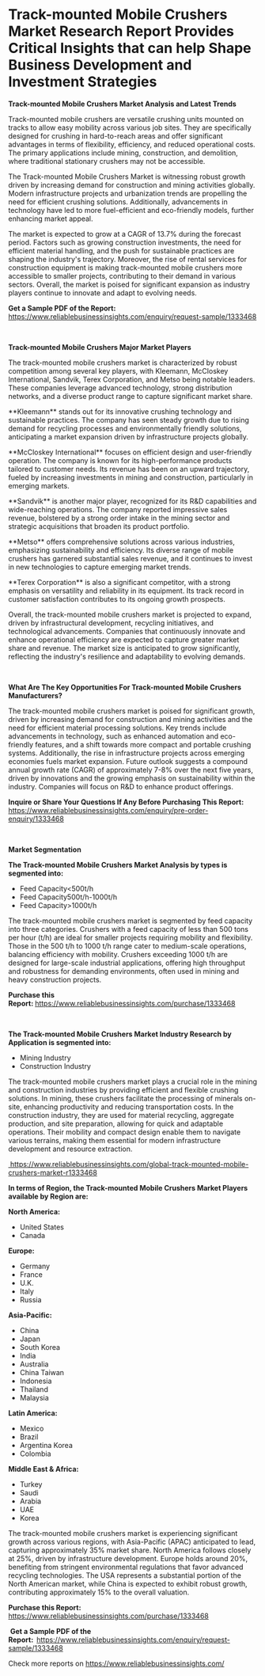 <p><h1>Track-mounted Mobile Crushers Market Research Report Provides Critical Insights that can help Shape Business Development and Investment Strategies</h1></p><p><strong>Track-mounted Mobile Crushers Market Analysis and Latest Trends</strong></p>
<p><p>Track-mounted mobile crushers are versatile crushing units mounted on tracks to allow easy mobility across various job sites. They are specifically designed for crushing in hard-to-reach areas and offer significant advantages in terms of flexibility, efficiency, and reduced operational costs. The primary applications include mining, construction, and demolition, where traditional stationary crushers may not be accessible.</p><p>The Track-mounted Mobile Crushers Market is witnessing robust growth driven by increasing demand for construction and mining activities globally. Modern infrastructure projects and urbanization trends are propelling the need for efficient crushing solutions. Additionally, advancements in technology have led to more fuel-efficient and eco-friendly models, further enhancing market appeal.</p><p>The market is expected to grow at a CAGR of 13.7% during the forecast period. Factors such as growing construction investments, the need for efficient material handling, and the push for sustainable practices are shaping the industry's trajectory. Moreover, the rise of rental services for construction equipment is making track-mounted mobile crushers more accessible to smaller projects, contributing to their demand in various sectors. Overall, the market is poised for significant expansion as industry players continue to innovate and adapt to evolving needs.</p></p>
<p><strong>Get a Sample PDF of the Report:&nbsp;</strong> <a href="https://www.reliablebusinessinsights.com/enquiry/request-sample/1333468?utm_campaign=3025&utm_medium=2&utm_source=Github&utm_content=ia&utm_term=24032025&utm_id=track-mounted-mobile-crushers">https://www.reliablebusinessinsights.com/enquiry/request-sample/1333468</a></p>
<p>&nbsp;</p>
<p><strong>Track-mounted Mobile Crushers Major Market Players</strong></p>
<p><p>The track-mounted mobile crushers market is characterized by robust competition among several key players, with Kleemann, McCloskey International, Sandvik, Terex Corporation, and Metso being notable leaders. These companies leverage advanced technology, strong distribution networks, and a diverse product range to capture significant market share.</p><p>**Kleemann** stands out for its innovative crushing technology and sustainable practices. The company has seen steady growth due to rising demand for recycling processes and environmentally friendly solutions, anticipating a market expansion driven by infrastructure projects globally.</p><p>**McCloskey International** focuses on efficient design and user-friendly operation. The company is known for its high-performance products tailored to customer needs. Its revenue has been on an upward trajectory, fueled by increasing investments in mining and construction, particularly in emerging markets.</p><p>**Sandvik** is another major player, recognized for its R&D capabilities and wide-reaching operations. The company reported impressive sales revenue, bolstered by a strong order intake in the mining sector and strategic acquisitions that broaden its product portfolio.</p><p>**Metso** offers comprehensive solutions across various industries, emphasizing sustainability and efficiency. Its diverse range of mobile crushers has garnered substantial sales revenue, and it continues to invest in new technologies to capture emerging market trends.</p><p>**Terex Corporation** is also a significant competitor, with a strong emphasis on versatility and reliability in its equipment. Its track record in customer satisfaction contributes to its ongoing growth prospects.</p><p>Overall, the track-mounted mobile crushers market is projected to expand, driven by infrastructural development, recycling initiatives, and technological advancements. Companies that continuously innovate and enhance operational efficiency are expected to capture greater market share and revenue. The market size is anticipated to grow significantly, reflecting the industry's resilience and adaptability to evolving demands.</p></p>
<p>&nbsp;</p>
<p><strong>What Are The Key Opportunities For Track-mounted Mobile Crushers Manufacturers?</strong></p>
<p><p>The track-mounted mobile crushers market is poised for significant growth, driven by increasing demand for construction and mining activities and the need for efficient material processing solutions. Key trends include advancements in technology, such as enhanced automation and eco-friendly features, and a shift towards more compact and portable crushing systems. Additionally, the rise in infrastructure projects across emerging economies fuels market expansion. Future outlook suggests a compound annual growth rate (CAGR) of approximately 7-8% over the next five years, driven by innovations and the growing emphasis on sustainability within the industry. Companies will focus on R&D to enhance product offerings.</p></p>
<p><strong>Inquire or Share Your Questions If Any Before Purchasing This Report:</strong> <a href="https://www.reliablebusinessinsights.com/enquiry/pre-order-enquiry/1333468?utm_campaign=3025&utm_medium=2&utm_source=Github&utm_content=ia&utm_term=24032025&utm_id=track-mounted-mobile-crushers">https://www.reliablebusinessinsights.com/enquiry/pre-order-enquiry/1333468</a></p>
<p>&nbsp;</p>
<p><strong>Market Segmentation</strong></p>
<p><strong>The Track-mounted Mobile Crushers Market Analysis by types is segmented into:</strong></p>
<p><ul><li>Feed Capacity<500t/h</li><li>Feed Capacity500t/h-1000t/h</li><li>Feed Capacity>1000t/h</li></ul></p>
<p><p>The track-mounted mobile crushers market is segmented by feed capacity into three categories. Crushers with a feed capacity of less than 500 tons per hour (t/h) are ideal for smaller projects requiring mobility and flexibility. Those in the 500 t/h to 1000 t/h range cater to medium-scale operations, balancing efficiency with mobility. Crushers exceeding 1000 t/h are designed for large-scale industrial applications, offering high throughput and robustness for demanding environments, often used in mining and heavy construction projects.</p></p>
<p><strong>Purchase this Report:&nbsp;</strong><a href="https://www.reliablebusinessinsights.com/purchase/1333468?utm_campaign=3025&utm_medium=2&utm_source=Github&utm_content=ia&utm_term=24032025&utm_id=track-mounted-mobile-crushers">https://www.reliablebusinessinsights.com/purchase/1333468</a></p>
<p>&nbsp;</p>
<p><strong>The Track-mounted Mobile Crushers Market Industry Research by Application is segmented into:</strong></p>
<p><ul><li>Mining Industry</li><li>Construction Industry</li></ul></p>
<p><p>The track-mounted mobile crushers market plays a crucial role in the mining and construction industries by providing efficient and flexible crushing solutions. In mining, these crushers facilitate the processing of minerals on-site, enhancing productivity and reducing transportation costs. In the construction industry, they are used for material recycling, aggregate production, and site preparation, allowing for quick and adaptable operations. Their mobility and compact design enable them to navigate various terrains, making them essential for modern infrastructure development and resource extraction.</p></p>
<p><a href="https://www.reliablebusinessinsights.com/global-track-mounted-mobile-crushers-market-r1333468?utm_campaign=3025&utm_medium=2&utm_source=Github&utm_content=ia&utm_term=24032025&utm_id=track-mounted-mobile-crushers">&nbsp;https://www.reliablebusinessinsights.com/global-track-mounted-mobile-crushers-market-r1333468</a></p>
<p><strong>In terms of Region, the Track-mounted Mobile Crushers Market Players available by Region are:</strong></p>
<p>
    <p> <strong> North America: </strong>
        <ul>
            <li>United States</li>
            <li>Canada</li>
        </ul>
        </p> 
    <p> <strong> Europe: </strong>
        <ul>
            <li>Germany</li>
            <li>France</li>
            <li>U.K.</li>
            <li>Italy</li>
            <li>Russia</li>
        </ul>
        </p> 
    <p> <strong> Asia-Pacific: </strong>
        <ul>
            <li>China</li>
            <li>Japan</li>
            <li>South Korea</li>
            <li>India</li>
            <li>Australia</li>
            <li>China Taiwan</li>
            <li>Indonesia</li>
            <li>Thailand</li>
            <li>Malaysia</li>
        </ul>
        </p> 
    <p> <strong> Latin America: </strong>
        <ul>
            <li>Mexico</li>
            <li>Brazil</li>
            <li>Argentina Korea</li>
            <li>Colombia</li>
        </ul>
        </p> 
    <p> <strong> Middle East & Africa: </strong>
        <ul>
            <li>Turkey</li>
            <li>Saudi</li>
            <li>Arabia</li>
            <li>UAE</li>
            <li>Korea</li>
        </ul>
    </p>
    </p>
<p><p>The track-mounted mobile crushers market is experiencing significant growth across various regions, with Asia-Pacific (APAC) anticipated to lead, capturing approximately 35% market share. North America follows closely at 25%, driven by infrastructure development. Europe holds around 20%, benefiting from stringent environmental regulations that favor advanced recycling technologies. The USA represents a substantial portion of the North American market, while China is expected to exhibit robust growth, contributing approximately 15% to the overall valuation.</p></p>
<p><strong>Purchase this Report: </strong><a href="https://www.reliablebusinessinsights.com/purchase/1333468?utm_campaign=3025&utm_medium=2&utm_source=Github&utm_content=ia&utm_term=24032025&utm_id=track-mounted-mobile-crushers">https://www.reliablebusinessinsights.com/purchase/1333468</a></p>
<p>&nbsp;<strong>Get a Sample PDF of the Report:&nbsp;&nbsp;</strong><a href="https://www.reliablebusinessinsights.com/enquiry/request-sample/1333468?utm_campaign=3025&utm_medium=2&utm_source=Github&utm_content=ia&utm_term=24032025&utm_id=track-mounted-mobile-crushers">https://www.reliablebusinessinsights.com/enquiry/request-sample/1333468</a></p>
<p><strong></strong></p>
<p>Check more reports on <a href="https://www.reliablebusinessinsights.com/?utm_campaign=3025&utm_medium=2&utm_source=Github&utm_content=ia&utm_term=24032025&utm_id=track-mounted-mobile-crushers">https://www.reliablebusinessinsights.com/</a></p>